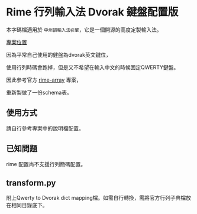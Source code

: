 # Rime 行列輸入法 Dvorak 鍵盤配置版

本字碼檔適用於 `中州韻輸入法引擎`，它是一個開源的高度定製輸入法。

[專案位置](https://github.com/rime/home)

因為平常自己使用的健盤為dvorak英文鍵位，

使用行列時碼會跑掉，但是又不希望在輸入中文的時候固定QWERTY鍵盤。

因此參考官方 [rime-array](https://github.com/rime/rime-array) 專案，

重新製做了一份schema表。

## 使用方式

請自行參考專案中的說明檔配置。 

## 已知問題

rime 配置尚不支援行列簡碼配置。 

## transform.py

附上Qwerty to Dvorak dict mapping檔。如需自行轉換，需將官方行列子典檔放在相同目錄底下。
